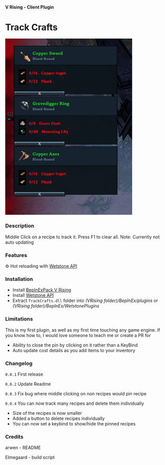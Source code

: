 #### V Rising - Client Plugin

# Track Crafts
![Example](assets/example1.png)
### Description

Middle Click on a recipe to track it. Press F1 to clear all.
Note: Currently not auto updating

### Features
⚙️ Hot reloading with [Wetstone API](https://v-rising.thunderstore.io/package/molenzwiebel/Wetstone/)

### Installation
- Install [BepInExPack V Rising](https://v-rising.thunderstore.io/package/BepInEx/BepInExPack_V_Rising/)
- Install [Wetstone API](https://v-rising.thunderstore.io/package/molenzwiebel/Wetstone/)
- Extract ``TrackCrafts.dll`` folder into _(VRising folder)/BepInEx/plugins_ or _(VRising folder)/BepInEx/WetstonePlugins_

### Limitations
This is my first plugin, as well as my first time touching any game engine. If you know how to, I would love someone to teach me or create a PR for
- Ability to close the pin by clicking on it rather than a KeyBind
- Auto update cost details as you add items to your inventory


### Changelog
`0.0.1` First release

`0.0.2` Update Readme

`0.0.3` Fix bug where middle clicking on non recipes would pin recipe

`0.0.4` You can now track many recipes and delete them individually
- Size of the recipes is now smaller
- Added a button to delete recipes individually
- You can now set a keybind to show/hide the pinned recipes

### Credits
arwen - README

Elmegaard - build script
